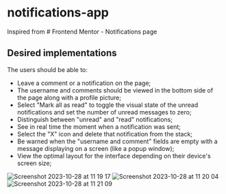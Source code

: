 # notifications-app
Inspired from # Frontend Mentor - Notifications page

## Desired implementations

 The users should be able to: 

 - Leave a comment or a notification on the page;
 - The username and comments should be viewed in the bottom side of the page along with a profile picture;
 - Select "Mark all as read" to toggle the visual state of the unread notifications and set the number of unread messages to zero;
 - Distinguish between "unread" and "read" notifications;
 - See in real time the moment when a notification was sent;
 - Select the "X" icon and delete that notification from the stack;
 - Be warned when the "username and comment" fields are empty with a message displaying on a screen (like a popup window);
 - View the optimal layout for the interface depending on their device's screen size;
   

![Screenshot 2023-10-28 at 11 19 17](https://github.com/irenepampu/notifications-app/assets/147805772/ccd3baaa-95bc-4850-9559-b831bd172555)
![Screenshot 2023-10-28 at 11 20 04](https://github.com/irenepampu/notifications-app/assets/147805772/df9a521d-8efe-4db7-9ae3-ae6ef43c6e17)
![Screenshot 2023-10-28 at 11 21 09](https://github.com/irenepampu/notifications-app/assets/147805772/e2b73f69-29dc-4da1-902e-109d094c08a3)
